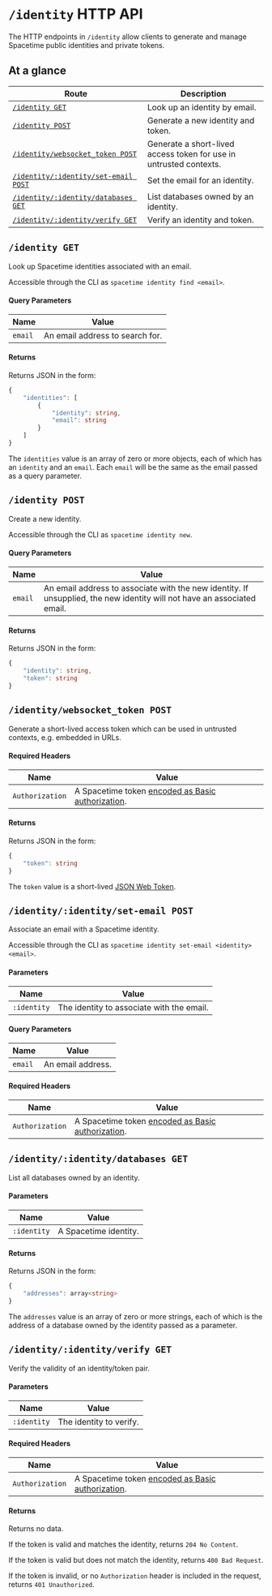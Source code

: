 # `/identity` HTTP API

The HTTP endpoints in `/identity` allow clients to generate and manage Spacetime public identities and private tokens.

## At a glance

| Route                                                                   | Description                                                        |
| ----------------------------------------------------------------------- | ------------------------------------------------------------------ |
| [`/identity GET`](#identity-get.)                                        | Look up an identity by email.                                      |
| [`/identity POST`](#identity-post.)                                      | Generate a new identity and token.                                 |
| [`/identity/websocket_token POST`](#identitywebsocket_token-post.)       | Generate a short-lived access token for use in untrusted contexts. |
| [`/identity/:identity/set-email POST`](#identityidentityset-email-post.) | Set the email for an identity.                                     |
| [`/identity/:identity/databases GET`](#identityidentitydatabases-get.)   | List databases owned by an identity.                               |
| [`/identity/:identity/verify GET`](#identityidentityverify-get.)         | Verify an identity and token.                                      |

## `/identity GET`

Look up Spacetime identities associated with an email.

Accessible through the CLI as `spacetime identity find <email>`.

#### Query Parameters

| Name    | Value                           |
| ------- | ------------------------------- |
| `email` | An email address to search for. |

#### Returns

Returns JSON in the form:

```typescript
{
    "identities": [
        {
            "identity": string,
            "email": string
        }
    ]
}
```

The `identities` value is an array of zero or more objects, each of which has an `identity` and an `email`. Each `email` will be the same as the email passed as a query parameter.

## `/identity POST`

Create a new identity.

Accessible through the CLI as `spacetime identity new`.

#### Query Parameters

| Name    | Value                                                                                                                   |
| ------- | ----------------------------------------------------------------------------------------------------------------------- |
| `email` | An email address to associate with the new identity. If unsupplied, the new identity will not have an associated email. |

#### Returns

Returns JSON in the form:

```typescript
{
    "identity": string,
    "token": string
}
```

## `/identity/websocket_token POST`

Generate a short-lived access token which can be used in untrusted contexts, e.g. embedded in URLs.

#### Required Headers

| Name            | Value                                                                                       |
| --------------- | ------------------------------------------------------------------------------------------- |
| `Authorization` | A Spacetime token [encoded as Basic authorization](http.). |

#### Returns

Returns JSON in the form:

```typescript
{
    "token": string
}
```

The `token` value is a short-lived [JSON Web Token](https://datatracker.ietf.org/doc/html/rfc7519).

## `/identity/:identity/set-email POST`

Associate an email with a Spacetime identity.

Accessible through the CLI as `spacetime identity set-email <identity> <email>`.

#### Parameters

| Name        | Value                                     |
| ----------- | ----------------------------------------- |
| `:identity` | The identity to associate with the email. |

#### Query Parameters

| Name    | Value             |
| ------- | ----------------- |
| `email` | An email address. |

#### Required Headers

| Name            | Value                                                                                       |
| --------------- | ------------------------------------------------------------------------------------------- |
| `Authorization` | A Spacetime token [encoded as Basic authorization](http.). |

## `/identity/:identity/databases GET`

List all databases owned by an identity.

#### Parameters

| Name        | Value                 |
| ----------- | --------------------- |
| `:identity` | A Spacetime identity. |

#### Returns

Returns JSON in the form:

```typescript
{
    "addresses": array<string>
}
```

The `addresses` value is an array of zero or more strings, each of which is the address of a database owned by the identity passed as a parameter.

## `/identity/:identity/verify GET`

Verify the validity of an identity/token pair.

#### Parameters

| Name        | Value                   |
| ----------- | ----------------------- |
| `:identity` | The identity to verify. |

#### Required Headers

| Name            | Value                                                                                       |
| --------------- | ------------------------------------------------------------------------------------------- |
| `Authorization` | A Spacetime token [encoded as Basic authorization](http.). |

#### Returns

Returns no data.

If the token is valid and matches the identity, returns `204 No Content`.

If the token is valid but does not match the identity, returns `400 Bad Request`.

If the token is invalid, or no `Authorization` header is included in the request, returns `401 Unauthorized`.
